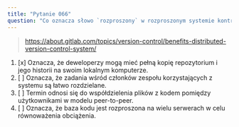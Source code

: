 ```yaml
---
title: "Pytanie 066"
question: "Co oznacza słowo `rozproszony` w rozproszonym systemie kontroli wersji?"
---
```


> https://about.gitlab.com/topics/version-control/benefits-distributed-version-control-system/
1. [x] Oznacza, że deweloperzy mogą mieć pełną kopię repozytorium i jego historii na swoim lokalnym komputerze.
1. [ ] Oznacza, że zadania wśród członków zespołu korzystających z systemu są łatwo rozdzielane.
1. [ ] Termin odnosi się do współdzielenia plików z kodem pomiędzy użytkownikami w modelu peer-to-peer.
1. [ ] Oznacza, że baza kodu jest rozproszona na wielu serwerach w celu równoważenia obciążenia.
